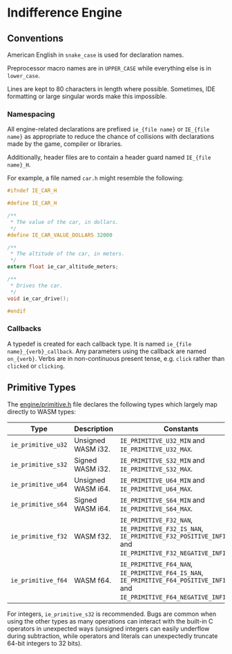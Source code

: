 # Indifference Engine

## Conventions

American English in `snake_case` is used for declaration names.

Preprocessor macro names are in `UPPER_CASE` while everything else is in
`lower_case`.

Lines are kept to 80 characters in length where possible.  Sometimes, IDE
formatting or large singular words make this impossible.

### Namespacing

All engine-related declarations are prefixed `ie_{file name}` or
`IE_{file name}` as appropriate to reduce the chance of collisions with
declarations made by the game, compiler or libraries.

Additionally, header files are to contain a header guard named
`IE_{file name}_H`.

For example, a file named `car.h` might resemble the following:

```c
#ifndef IE_CAR_H

#define IE_CAR_H

/**
 * The value of the car, in dollars.
 */
#define IE_CAR_VALUE_DOLLARS 32000

/**
 * The altitude of the car, in meters.
 */
extern float ie_car_altitude_meters;

/**
 * Drives the car.
 */
void ie_car_drive();

#endif
```

### Callbacks

A typedef is created for each callback type.  It is named
`ie_{file name}_{verb}_callback`.  Any parameters using the callback are
named `on_{verb}`.  Verbs are in non-continuous present tense, e.g. `click`
rather than `clicked` or `clicking`.

## Primitive Types

The [engine/primitive.h](./deliverables/client/source/engine/primitive.h) file
declares the following types which largely map directly to WASM types:

| Type               | Description        | Constants                                                                                                                         |
| ------------------ | ------------------ | --------------------------------------------------------------------------------------------------------------------------------- |
| `ie_primitive_u32` | Unsigned WASM i32. | `IE_PRIMITIVE_U32_MIN` and `IE_PRIMITIVE_U32_MAX`.                                                                                |
| `ie_primitive_s32` | Signed WASM i32.   | `IE_PRIMITIVE_S32_MIN` and `IE_PRIMITIVE_S32_MAX`.                                                                                |
| `ie_primitive_u64` | Unsigned WASM i64. | `IE_PRIMITIVE_U64_MIN` and `IE_PRIMITIVE_U64_MAX`.                                                                                |
| `ie_primitive_s64` | Signed WASM i64.   | `IE_PRIMITIVE_S64_MIN` and `IE_PRIMITIVE_S64_MAX`.                                                                                |
| `ie_primitive_f32` | WASM f32.          | `IE_PRIMITIVE_F32_NAN`, `IE_PRIMITIVE_F32_IS_NAN`, `IE_PRIMITIVE_F32_POSITIVE_INFINITY` and `IE_PRIMITIVE_F32_NEGATIVE_INFINITY`. |
| `ie_primitive_f64` | WASM f64.          | `IE_PRIMITIVE_F64_NAN`, `IE_PRIMITIVE_F64_IS_NAN`, `IE_PRIMITIVE_F64_POSITIVE_INFINITY` and `IE_PRIMITIVE_F64_NEGATIVE_INFINITY`. |

For integers, `ie_primitive_s32` is recommended.  Bugs are common when using the
other types as many operations can interact with the built-in C operators in
unexpected ways (unsigned integers can easily underflow during subtraction,
while operators and literals can unexpectedly truncate 64-bit integers to
32 bits).
